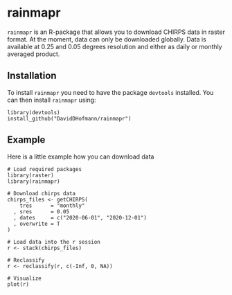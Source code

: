 # rainmapr
`rainmapr` is an R-package that allows you to download CHIRPS data in raster
format. At the moment, data can only be downloaded globally. Data is available
at 0.25 and 0.05 degrees resolution and either as daily or monthly averaged
product.

## Installation
To install `rainmapr` you need to have the package `devtools` installed. You can
then install `rainmapr` using:

```
library(devtools)
install_github("DavidDHofmann/rainmapr")
```

## Example
Here is a little example how you can download data

```
# Load required packages
library(raster)
library(rainmapr)

# Download chirps data
chirps_files <- getCHIRPS(
    tres      = "monthly"
  , sres      = 0.05
  , dates     = c("2020-06-01", "2020-12-01")
  , overwrite = T
)

# Load data into the r session
r <- stack(chirps_files)

# Reclassify
r <- reclassify(r, c(-Inf, 0, NA))

# Visualize
plot(r)
```
